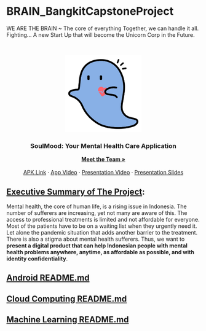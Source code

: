 # BRAIN_BangkitCapstoneProject
WE ARE THE BRAIN ~ The core of everything
Together, we can handle it all. Fighting... A new Start Up that will become the Unicorn Corp in the Future.

<!-- PROJECT LOGO -->
<br />
<p align="center">
  <a href="https://s.id/BrainTeamPresentationVideo">
    <img src="ASSET/soulmood_logo.png" alt="Logo" width="200" height="200">
  </a>

  <h3 align="center">SoulMood: Your Mental Health Care Application</h3>

  <p align="center">
    <a href=""><strong>Meet the Team »</strong></a>
    <br />
    <br />
    <a href="https://s.id/SoulmoodAPK">APK Link</a>
    ·
    <a href="https://s.id/SoulmoodVideo">App Video</a>
    ·
    <a href="https://s.id/BrainTeamPresentationVideo">Presentation Video</a>
    ·
    <a href="https://s.id/BrainTeamPresentationSlide">Presentation Slides</a>
  </p>
</p>

## [Executive Summary of The Project]():
Mental health, the core of human life, is a rising issue in Indonesia. The number of sufferers are increasing, yet not many are aware of this. The access to professional treatments is limited and not affordable for everyone. Most of the patients have to be on a waiting list when they urgently need it. Let alone the pandemic situation that adds another barrier to the treatment. There is also a stigma about mental health sufferers. Thus, we want to <b>present a digital product that can help Indonesian people with mental health problems anywhere, anytime, as affordable as possible, and with identity confidentiality</b>.

## [Android README.md](Android/README.md)

## [Cloud Computing README.md](Cloud/README.md)

## [Machine Learning README.md](Machine%20Learning/README.md)
